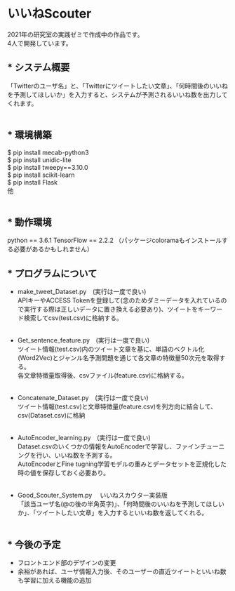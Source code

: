 # いいねScouter
2021年の研究室の実践ゼミで作成中の作品です。<br>
4人で開発しています。<br>

## * システム概要
 「Twitterのユーザ名」と、「Twitterにツイートしたい文章」、「何時間後のいいねを予測してほしいか」を入力すると、システムが予測されるいいね数を出力してくれます。<br><br>

## * 環境構築
$ pip install mecab-python3 <br>
$ pip install unidic-lite <br>
$ pip install tweepy==3.10.0 <br>
$ pip install scikit-learn <br>
$ pip install Flask <br>
他<br><br>

## * 動作環境
python == 3.6.1
TensorFlow == 2.2.2
（パッケージcoloramaもインストールする必要があるかもしれません）

## * プログラムについて
  * make_tweet_Dataset.py　(実行は一度で良い) <br>
    APIキーやACCESS Tokenを登録して(念のためダミーデータを入れているので実行する際は正しいデータに置き換える必要あり)、ツイートをキーワード検索してcsv(test.csv)に格納する。 <br><br>
  * Get_sentence_feature.py　(実行は一度で良い) <br>
    ツイート情報(test.csv)内のツイート文章を基に、単語のベクトル化(Word2Vec)とジャンル名予測問題を通じて各文章の特徴量50次元を取得する。 <br>
     各文章特徴量取得後、csvファイル(feature.csv)に格納する。 <br><br>
  * Concatenate_Dataset.py　(実行は一度で良い) <br>
    ツイート情報(test.csv)と文章特徴量(feature.csv)を列方向に結合して、csv(Dataset.csv)に格納 <br><br>
  * AutoEncoder_learning.py　(実行は一度で良い) <br>
    Dataset.csvのいくつかの情報をAutoEncoderで学習し、ファインチューニングを行い、いいね数を予測する。 <br>
    AutoEncoderとFine tugning学習モデルの重みとデータセットを正規化した時の値を保存しておく必要あり。<br><br>
    
  * Good_Scouter_System.py
  　いいねスカウター実装版 <br>
    「該当ユーザ名(@の後の半角英字)」、「何時間後のいいねを予測してほしいか」、「ツイートしたい文章」を入力するといいね数を返してくれる。 <br><br>

## * 今後の予定
  * フロントエンド部のデザインの変更<br>
  * 余裕があれば、ユーザ情報入力後、そのユーザーの直近ツイートといいね数も学習に加える機能の追加
